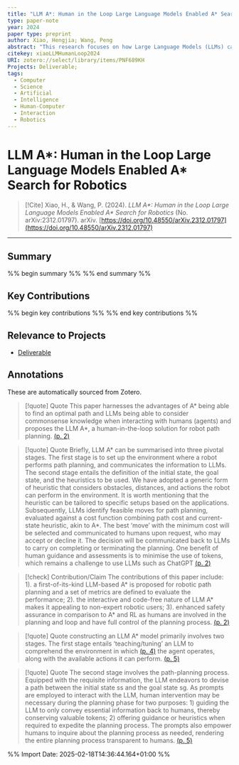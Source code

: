 ```yaml
---
title: "LLM A*: Human in the Loop Large Language Models Enabled A* Search for Robotics"
type: paper-note
year: 2024
paper type: preprint
author: Xiao, Hengjia; Wang, Peng
abstract: "This research focuses on how Large Language Models (LLMs) can help with (path) planning for mobile embodied agents such as robots, in a human-in-the-loop and interactive manner. A novel framework named LLM A*, aims to leverage the commonsense of LLMs, and the utility-optimal A* is proposed to facilitate few-shot near-optimal path planning. Prompts are used for two main purposes: 1) to provide LLMs with essential information like environments, costs, heuristics, etc.; 2) to communicate human feedback on intermediate planning results to LLMs. This approach takes human feedback on board and renders the entire planning process transparent (akin to a ‘white box’) to humans. Moreover, it facilitates code-free path planning, thereby fostering the accessibility and inclusiveness of artificial intelligence techniques to communities less proficient in coding. Comparative analysis against A* and RL demonstrates that LLM A* exhibits greater efficiency in terms of search space and achieves paths comparable to A* while outperforming RL. The interactive nature of LLM A* also makes it a promising tool for deployment in collaborative human-robot tasks. Codes and Supplemental Materials can be found at GitHub: https://github.com/speedhawk/LLM-A-."
citekey: xiaoLLMHumanLoop2024
URI: zotero://select/library/items/PNF689KH
Projects: Deliverable;
tags:
  - Computer
  - Science
  - Artificial
  - Intelligence
  - Human-Computer
  - Interaction
  - Robotics
---
```

# LLM A*: Human in the Loop Large Language Models Enabled A* Search for Robotics

> [!Cite]
> Xiao, H., & Wang, P. (2024). _LLM A\*: Human in the Loop Large Language Models Enabled A\* Search for Robotics_ (No. arXiv:2312.01797). arXiv. [https://doi.org/10.48550/arXiv.2312.01797](https://doi.org/10.48550/arXiv.2312.01797)

---
## Summary
%% begin summary %%
%% end summary %%

## Key Contributions
%% begin key contributions %%
%% end key contributions %%

## Relevance to Projects
- [Deliverable](Deliverable.md)  


## Annotations
These are automatically sourced from Zotero.


>[!quote] Quote
>This paper harnesses the advantages of A\* being able to find an optimal path and LLMs being able to consider commonsense knowledge when interacting with humans (agents) and proposes the LLM A\*, a human-in-the-loop solution for robot path planning. [(p. 2)](zotero://open-pdf/library/items/LJJE4FN7?page=2&annotation=ZTZT498Y)
>

>[!quote] Quote
>Briefly, LLM A\* can be summarised into three pivotal stages. The first stage is to set up the environment where a robot performs path planning, and communicates the information to LLMs. The second stage entails the definition of the initial state, the goal state, and the heuristics to be used. We have adopted a generic form of heuristic that considers obstacles, distances, and actions the robot can perform in the environment. It is worth mentioning that the heuristic can be tailored to specific setups based on the applications. Subsequently, LLMs identify feasible moves for path planning, evaluated against a cost function combining path cost and current-state heuristic, akin to A*. The best ‘move’ with the minimum cost will be selected and communicated to humans upon request, who may accept or decline it. The decision will be communicated back to LLMs to carry on completing or terminating the planning. One benefit of human guidance and assessments is to minimise the use of tokens, which remains a challenge to use LLMs such as ChatGPT [(p. 2)](zotero://open-pdf/library/items/LJJE4FN7?page=2&annotation=WHKTRFXA)
>

>[!check] Contribution/Claim
>The contributions of this paper include: 1). a first-of-its-kind LLM-based A\* is proposed for robotic path planning and a set of metrics are defined to evaluate the performance; 2). the interactive and code-free nature of LLM A\* makes it appealing to non-expert robotic users; 3). enhanced safety assurance in comparison to A* and RL as humans are involved in the planning and loop and have full control of the planning process. [(p. 2)](zotero://open-pdf/library/items/LJJE4FN7?page=2&annotation=3XXLZJY6)

>[!quote] Quote
>constructing an LLM A\* model primarily involves two stages. The first stage entails ‘teaching/tuning’ an LLM to comprehend the environment in which [(p. 4)](zotero://open-pdf/library/items/LJJE4FN7?page=4&annotation=EG37EMJQ)
>the agent operates, along with the available actions it can perform. [(p. 5)](zotero://open-pdf/library/items/LJJE4FN7?page=5&annotation=FSYAX2ZL)
>

>[!quote] Quote
>The second stage involves the path-planning process. Equipped with the requisite information, the LLM endeavors to devise a path between the initial state ss and the goal state sg. As prompts are employed to interact with the LLM, human intervention may be necessary during the planning phase for two purposes: 1) guiding the LLM to only convey essential information back to humans, thereby conserving valuable tokens; 2) offering guidance or heuristics when required to expedite the planning process. The prompts also empower humans to inquire about the planning process as needed, rendering the entire planning process transparent to humans. [(p. 5)](zotero://open-pdf/library/items/LJJE4FN7?page=5&annotation=SHU7DV3R)
>


%% Import Date: 2025-02-18T14:36:44.164+01:00 %%
